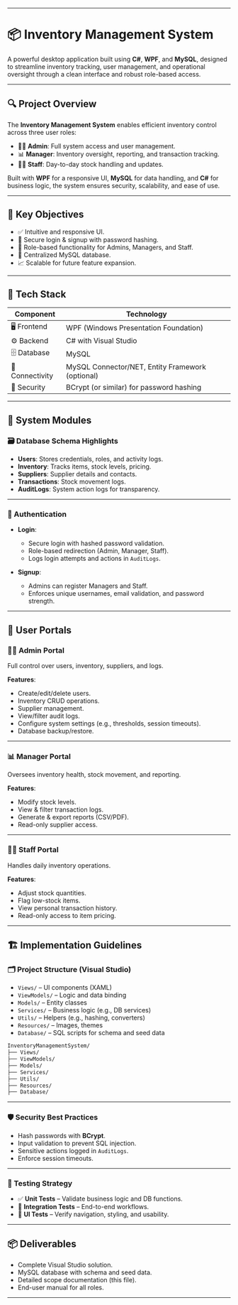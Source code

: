 

---

# 📦 Inventory Management System

A powerful desktop application built using **C#**, **WPF**, and **MySQL**, designed to streamline inventory tracking, user management, and operational oversight through a clean interface and robust role-based access.

---

## 🔍 Project Overview

The **Inventory Management System** enables efficient inventory control across three user roles:

* 👨‍💼 **Admin**: Full system access and user management.
* 📊 **Manager**: Inventory oversight, reporting, and transaction tracking.
* 🧑‍🔧 **Staff**: Day-to-day stock handling and updates.

Built with **WPF** for a responsive UI, **MySQL** for data handling, and **C#** for business logic, the system ensures security, scalability, and ease of use.

---

## 🎯 Key Objectives

* ✅ Intuitive and responsive UI.
* 🔐 Secure login & signup with password hashing.
* 🔄 Role-based functionality for Admins, Managers, and Staff.
* 💾 Centralized MySQL database.
* 📈 Scalable for future feature expansion.

---

## 🧰 Tech Stack

| Component       | Technology                                       |
| --------------- | ------------------------------------------------ |
| 🖥 Frontend     | WPF (Windows Presentation Foundation)            |
| ⚙ Backend       | C# with Visual Studio                            |
| 🗄 Database     | MySQL                                            |
| 🔌 Connectivity | MySQL Connector/NET, Entity Framework (optional) |
| 🔐 Security     | BCrypt (or similar) for password hashing         |

---

## 🧩 System Modules

### 🗃️ Database Schema Highlights

* **Users**: Stores credentials, roles, and activity logs.
* **Inventory**: Tracks items, stock levels, pricing.
* **Suppliers**: Supplier details and contacts.
* **Transactions**: Stock movement logs.
* **AuditLogs**: System action logs for transparency.

---

### 🔐 Authentication

* **Login**:

  * Secure login with hashed password validation.
  * Role-based redirection (Admin, Manager, Staff).
  * Logs login attempts and actions in `AuditLogs`.

* **Signup**:

  * Admins can register Managers and Staff.
  * Enforces unique usernames, email validation, and password strength.

---

## 🧭 User Portals

### 👨‍💼 Admin Portal

Full control over users, inventory, suppliers, and logs.

**Features**:

* Create/edit/delete users.
* Inventory CRUD operations.
* Supplier management.
* View/filter audit logs.
* Configure system settings (e.g., thresholds, session timeouts).
* Database backup/restore.

---

### 📊 Manager Portal

Oversees inventory health, stock movement, and reporting.

**Features**:

* Modify stock levels.
* View & filter transaction logs.
* Generate & export reports (CSV/PDF).
* Read-only supplier access.

---

### 🧑‍🔧 Staff Portal

Handles daily inventory operations.

**Features**:

* Adjust stock quantities.
* Flag low-stock items.
* View personal transaction history.
* Read-only access to item pricing.

---

## 🏗️ Implementation Guidelines

### 🗂️ Project Structure (Visual Studio)

* `Views/` – UI components (XAML)
* `ViewModels/` – Logic and data binding
* `Models/` – Entity classes
* `Services/` – Business logic (e.g., DB services)
* `Utils/` – Helpers (e.g., hashing, converters)
* `Resources/` – Images, themes
* `Database/` – SQL scripts for schema and seed data

```bash
InventoryManagementSystem/
├── Views/
├── ViewModels/
├── Models/
├── Services/
├── Utils/
├── Resources/
├── Database/
```

---

### 🛡️ Security Best Practices

* Hash passwords with **BCrypt**.
* Input validation to prevent SQL injection.
* Sensitive actions logged in `AuditLogs`.
* Enforce session timeouts.

---

### 🧪 Testing Strategy

* ✅ **Unit Tests** – Validate business logic and DB functions.
* 🔄 **Integration Tests** – End-to-end workflows.
* 🧪 **UI Tests** – Verify navigation, styling, and usability.

---

## 📦 Deliverables

* Complete Visual Studio solution.
* MySQL database with schema and seed data.
* Detailed scope documentation (this file).
* End-user manual for all roles.

---



